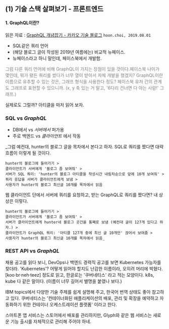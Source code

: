 ## (1) 기술 스택 살펴보기 - 프론트엔드

#### 1. GraphQL이란? 

읽은 자료 : [GraphQL 개념잡기 - 카카오 기술 블로그](https://tech.kakao.com/posts/364) `hoon.choi, 2019.08.01`

- SQL같은 쿼리 언어
- (해당 블로그 글이 작성된 2019년 여름에는) 비교적 뉴페이스.
- 뉴페이스라고 하니 말인데, 페이스북에서 개발함.

<span style="color:gray">
그럼 다른 쿼리 언어에 비해 GraphQL이 가지는 장점이 있을 것이다.페이스북 나이가 몇인데, 뭐가 됐든 쿼리를 썼다가 너무 열이 받아서 자체 개발을 했겠지? GraphQL이란 이름으로 유추할 수 있는 것은, 그래프 형식을 사용한다 정도? 페이스북 유저 간의 관계도 그래프로 표현할 수 있으니까.
(x, y 축 있는 거 말고, '6다리 건너면 다 아는 사람!' 그래프.)</span>

실제로도 그럴까? 아티클을 마저 읽어 보자.

### SQL vs *GraphQL*
- DB에서 vs *서버에서* 퍼가용
- 주로 백엔드 vs *클라이언트* 에서 작동

_그럼 예컨대, hunter의 블로그 글을 목차에서 본다고 하자. SQL로 쿼리를 짰다면 대략 흐름이 이렇게 될 것이다.

    hunter의 블로그에 들어가기 > 
    클라이언트가 서버에게 '블로그 좀 보여줘' > 
    서버가 SQL 쿼리: 'hunter의 블로그 아티클을 작성시간 내림차순으로 앞에 10개 보여줘' > 
    쿼리 응답을 서버가 클라이언트에게 보냄 > 
    사용자가 hunter의 블로그 최신글 10개를 목차에서 읽음

웹 클라이언트 단에서 서버에 쿼리를 요청하고, 받는 GraphQL로 쿼리를 짰다면? 내 상상은 이렇다.

    hunter의 블로그에 들어가기 > 
    클라이언트가 서버에게 '블로그 좀 보여줘' > 
    서버가 클라이언트에게 hunter네 블로그 곳간을 통째로 보냄 (예컨대 글이 127개 있다고 하자.) > 
    클라이언트가 GraphQL 쿼리: '아티클 127개 중에 최신 글 10개만' 끊어서 보여줌 > 
    사용자가 hunter의 블로그 최신글 10개를 목차에서 읽음_

### REST API vs *GraphQL*

채용 공고를 읽다 보니, DevOps나 백엔드 경력직 공고를 보면 Kubernetes 가능자를 찾더라. 
'Kubernetes'? 어떻게 읽어야 할지도 난감한 이름이라, 오히려 머리에 박혔다.
[koo·br·neh·teez] 정도로 읽고, 한글로는 '쿠버네티스' 라고 적는 모양이다. k8s, kube 다 같은 말이다. (이름이 너무 길어서 별명을 붙였나 보다.)

IBM topics에서 다양한 기술 주제를 쉽게 설명해 주고, 한국어 번역 상태도 좋아 참고하고 있다.
쿠버네티스는 '컨테이너화된 애플리케이션의 배포, 관리 및 확장을 예약하고 자동화하기 위한 컨테이너 오케스트레이션 플랫폼' 이라고 한다.
 
스마트폰 앱 서비스는 스토어에서 배포를 관리하지만, Glyph와 같은 웹 서비스는 새로운 기능 출시를 자체적으로 관리해 주어야 하네.